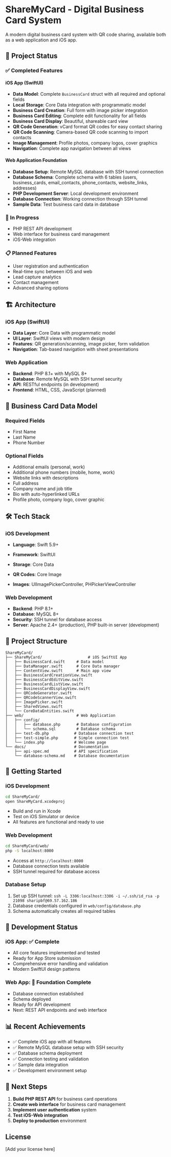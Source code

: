 # ShareMyCard - Digital Business Card System

A modern digital business card system with QR code sharing, available both as a web application and iOS app.

## 🎯 Project Status

### ✅ Completed Features

#### iOS App (SwiftUI)
- **Data Model**: Complete `BusinessCard` struct with all required and optional fields
- **Local Storage**: Core Data integration with programmatic model
- **Business Card Creation**: Full form with image picker integration
- **Business Card Editing**: Complete edit functionality for all fields
- **Business Card Display**: Beautiful, shareable card view
- **QR Code Generation**: vCard format QR codes for easy contact sharing
- **QR Code Scanning**: Camera-based QR code scanning to import contacts
- **Image Management**: Profile photos, company logos, cover graphics
- **Navigation**: Complete app navigation between all views

#### Web Application Foundation
- **Database Setup**: Remote MySQL database with SSH tunnel connection
- **Database Schema**: Complete schema with 6 tables (users, business_cards, email_contacts, phone_contacts, website_links, addresses)
- **PHP Development Server**: Local development environment
- **Database Connection**: Working connection through SSH tunnel
- **Sample Data**: Test business card data in database

### 🚧 In Progress
- PHP REST API development
- Web interface for business card management
- iOS-Web integration

### 📋 Planned Features
- User registration and authentication
- Real-time sync between iOS and web
- Lead capture analytics
- Contact management
- Advanced sharing options

## 🏗️ Architecture

### iOS App (SwiftUI)
- **Data Layer**: Core Data with programmatic model
- **UI Layer**: SwiftUI views with modern design
- **Features**: QR generation/scanning, image picker, form validation
- **Navigation**: Tab-based navigation with sheet presentations

### Web Application
- **Backend**: PHP 8.1+ with MySQL 8+
- **Database**: Remote MySQL with SSH tunnel security
- **API**: RESTful endpoints (in development)
- **Frontend**: HTML, CSS, JavaScript (planned)

## 📱 Business Card Data Model

### Required Fields
- First Name
- Last Name  
- Phone Number

### Optional Fields
- Additional emails (personal, work)
- Additional phone numbers (mobile, home, work)
- Website links with descriptions
- Full address
- Company name and job title
- Bio with auto-hyperlinked URLs
- Profile photo, company logo, cover graphic

## 🛠️ Tech Stack

### iOS Development
- **Language**: Swift 5.9+
- **Framework**: SwiftUI
- **Storage**: Core Data
- **QR Codes**: Core Image
 
- **Images**: UIImagePickerController, PHPickerViewController

### Web Development
- **Backend**: PHP 8.1+
- **Database**: MySQL 8+
- **Security**: SSH tunnel for database access
- **Server**: Apache 2.4+ (production), PHP built-in server (development)

## 📁 Project Structure

```
ShareMyCard/
├── ShareMyCard/                    # iOS SwiftUI App
│   ├── BusinessCard.swift     # Data model
│   ├── DataManager.swift      # Core Data manager
│   ├── ContentView.swift      # Main app view
│   ├── BusinessCardCreationView.swift
│   ├── BusinessCardEditView.swift
│   ├── BusinessCardListView.swift
│   ├── BusinessCardDisplayView.swift
│   ├── QRCodeGenerator.swift
│   ├── QRCodeScannerView.swift
│   ├── ImagePicker.swift
│   ├── SharedViews.swift
│   └── CoreDataEntities.swift
├── web/                       # Web Application
│   ├── config/
│   │   ├── database.php       # Database configuration
│   │   └── schema.sql         # Database schema
│   ├── test-db.php           # Database connection test
│   ├── test-simple.php       # Simple connection test
│   └── index.php             # Welcome page
└── docs/                     # Documentation
    ├── api-spec.md           # API specification
    └── database-schema.md    # Database documentation
```

## 🚀 Getting Started

### iOS Development
```bash
cd ShareMyCard/
open ShareMyCard.xcodeproj
```
- Build and run in Xcode
- Test on iOS Simulator or device
- All features are functional and ready to use

### Web Development
```bash
cd ShareMyCard/web/
php -S localhost:8000
```
- Access at `http://localhost:8000`
- Database connection tests available
- SSH tunnel required for database access

### Database Setup
1. Set up SSH tunnel: `ssh -L 3306:localhost:3306 -i ~/.ssh/id_rsa -p 21098 sharipbf@69.57.162.186`
2. Database credentials configured in `web/config/database.php`
3. Schema automatically creates all required tables

## 🔧 Development Status

### iOS App: ✅ Complete
- All core features implemented and tested
- Ready for App Store submission
- Comprehensive error handling and validation
- Modern SwiftUI design patterns

### Web App: 🚧 Foundation Complete
- Database connection established
- Schema deployed
- Ready for API development
- Next: REST API endpoints and web interface

## 📊 Recent Achievements

- ✅ Complete iOS app with all features
- ✅ Remote MySQL database setup with SSH security
- ✅ Database schema deployment
- ✅ Connection testing and validation
- ✅ Sample data integration
- ✅ Development environment setup

## 🎯 Next Steps

1. **Build PHP REST API** for business card operations
2. **Create web interface** for business card management
3. **Implement user authentication** system
4. **Test iOS-Web integration**
5. **Deploy to production** environment

## License

[Add your license here]
